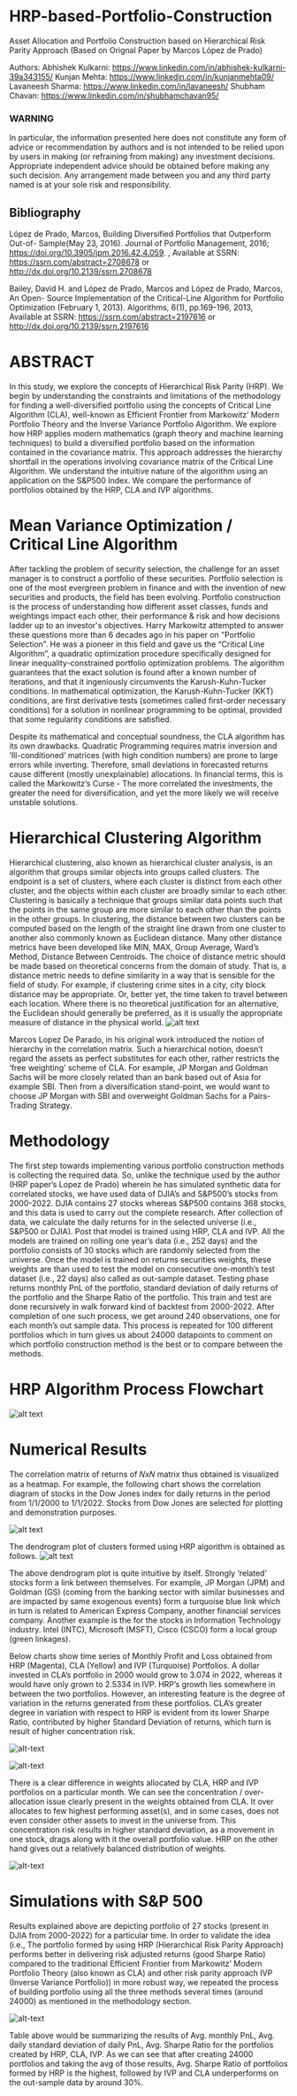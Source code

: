 # HRP-based-Portfolio-Construction
Asset Allocation and Portfolio Construction based on Hierarchical Risk Parity Approach (Based on Orignal Paper by Marcos López de Prado)

Authors: 
Abhishek Kulkarni: https://www.linkedin.com/in/abhishek-kulkarni-39a343155/
Kunjan Mehta: https://www.linkedin.com/in/kunjanmehta09/
Lavaneesh Sharma: https://www.linkedin.com/in/lavaneesh/
Shubham Chavan: https://www.linkedin.com/in/shubhamchavan95/

### WARNING 
In particular, the information presented here does not constitute any form of advice or recommendation by authors and is not intended to be relied upon by users in making (or refraining from making) any investment decisions. Appropriate independent advice should be obtained before making any such decision. Any arrangement made between you and any third party named is at your sole risk and responsibility. 


## Bibliography
López de Prado, Marcos, Building Diversified Portfolios that Outperform Out-of- Sample(May 23, 2016). Journal of Portfolio Management, 2016; https://doi.org/10.3905/jpm.2016.42.4.059. , Available at SSRN: https://ssrn.com/abstract=2708678 or http://dx.doi.org/10.2139/ssrn.2708678

Bailey, David H. and López de Prado, Marcos and López de Prado, Marcos, An Open- Source Implementation of the Critical-Line Algorithm for Portfolio Optimization (February 1, 2013). Algorithms, 6(1), pp.169-196, 2013, Available at SSRN: https://ssrn.com/abstract=2197616 or http://dx.doi.org/10.2139/ssrn.2197616

# ABSTRACT
In this study, we explore the concepts of Hierarchical Risk Parity (HRP). We begin by understanding the constraints and limitations of the methodology for finding a well-diversified portfolio using the concepts of Critical Line Algorithm (CLA), well-known as Efficient Frontier from Markowitz’ Modern Portfolio Theory and the Inverse Variance Portfolio Algorithm. We explore how HRP applies modern mathematics (graph theory and machine learning techniques) to build a diversified portfolio based on the information contained in the covariance matrix. This approach addresses the hierarchy shortfall in the operations involving covariance matrix of the Critical Line Algorithm. We understand the intuitive nature of the algorithm using an application on the S&P500 Index. We compare the performance of portfolios obtained by the HRP, CLA and IVP algorithms.


# Mean Variance Optimization / Critical Line Algorithm
After tackling the problem of security selection, the challenge for an asset manager is to construct a portfolio of these securities. Portfolio selection is one of the most evergreen problem in finance and with the invention of new securities and products, the field has been evolving. Portfolio construction is the process of understanding how different asset classes, funds and weightings impact each other, their performance & risk and how decisions ladder up to an investor's objectives. Harry Markowitz attempted to answer these questions more than 6 decades ago in his paper on “Portfolio Selection”. He was a pioneer in this field and gave us the “Critical Line Algorithm”, a quadratic optimization procedure specifically designed for linear inequality-constrained portfolio optimization problems. The algorithm guarantees that the exact solution is found after a known number of iterations, and that it ingeniously circumvents the Karush-Kuhn-Tucker conditions. In mathematical optimization, the Karush-Kuhn-Tucker (KKT) conditions, are first derivative tests (sometimes called first-order necessary conditions) for a solution in nonlinear programming to be optimal, provided that some regularity conditions are satisfied.

Despite its mathematical and conceptual soundness, the CLA algorithm has its own drawbacks. Quadratic Programming requires matrix inversion and ‘Ill-conditioned’ matrices (with high condition numbers) are prone to large errors while inverting. Therefore, small deviations in forecasted returns cause different (mostly unexplainable) allocations. In financial terms, this is called the Markowitz’s Curse - The more correlated the investments, the greater the need for diversification, and yet the more likely we will receive unstable solutions.


# Hierarchical Clustering Algorithm

Hierarchical clustering, also known as hierarchical cluster analysis, is an algorithm that groups similar objects into groups called clusters. The endpoint is a set of clusters, where each cluster is distinct from each other cluster, and the objects within each cluster are broadly similar to each other. Clustering is basically a technique that groups similar data points such that the points in the same group are more similar to each other than the points in the other groups. In clustering, the distance between two clusters can be computed based on the length of the straight line drawn from one cluster to another also commonly known as Euclidean distance. Many other distance metrics have been developed like MIN, MAX, Group Average, Ward’s Method, Distance Between Centroids. The choice of distance metric should be made based on theoretical concerns from the domain of study. That is, a distance metric needs to define similarity in a way that is sensible for the field of study. For example, if clustering crime sites in a city, city block distance may be appropriate. Or, better yet, the time taken to travel between each location. Where there is no theoretical justification for an alternative, the Euclidean should generally be preferred, as it is usually the appropriate measure of distance in the physical world. 
![alt text](https://github.com/lavasharma/HRP-based-Portfolio-Construction/blob/main/Clustering.png)

Marcos Lopez De Parado, in his original work introduced the notion of hierarchy in the correlation matrix. Such a hierarchical notion, doesn’t regard the assets as perfect substitutes for each other, rather restricts the ‘free weighting’ scheme of CLA. For example, JP Morgan and Goldman Sachs will be more closely related than an bank based out of Asia for example SBI. Then from a diversification stand-point, we would want to choose JP Morgan with SBI and overweight Goldman Sachs for a Pairs-Trading Strategy. 


# Methodology
The first step towards implementing various portfolio construction methods is collecting the required data. So, unlike the technique used by the author (HRP paper’s Lopez de Prado) wherein he has simulated synthetic data for correlated stocks, we have used data of DJIA’s and S&P500’s stocks from 2000-2022. DJIA contains 27 stocks whereas S&P500 contains 368 stocks, and this data is used to carry out the complete research.
After collection of data, we calculate the daily returns for in the selected universe (i.e., S&P500 or DJIA). Post that model is trained using HRP, CLA and IVP. All the models are trained on rolling one year’s data (i.e., 252 days) and the portfolio consists of 30 stocks which are randomly selected from the universe. Once the model is trained on returns securities weights, these weights are than used to test the model on consecutive one-month’s test dataset (i.e., 22 days) also called as out-sample dataset. Testing phase returns monthly PnL of the portfolio, standard deviation of daily returns of the portfolio and the Sharpe Ratio of the portfolio. This train and test are done recursively in walk forward kind of backtest from 2000-2022. After completion of one such process, we get around 240 observations, one for each month’s out sample data. This process is repeated for 100 different portfolios which in turn gives us about 24000 datapoints to comment on which portfolio construction method is the best or to compare between the methods.

# HRP Algorithm Process Flowchart

![alt text](https://github.com/lavasharma/HRP-based-Portfolio-Construction/blob/main/HRP%20flowchart.png)

# Numerical Results

The correlation matrix of returns of 𝑁𝑥𝑁 matrix thus obtained is visualized as a heatmap. For example, the following chart shows the correlation diagram of stocks in the Dow Jones index for daily returns in the period from 1/1/2000 to 1/1/2022. Stocks from Dow Jones are selected
for plotting and demonstration purposes. 

![alt text](https://github.com/lavasharma/HRP-based-Portfolio-Construction/blob/main/QuasiDiagonlaization.png)

The dendrogram plot of clusters formed using HRP algorithm is obtained as follows.
![alt text](https://github.com/lavasharma/HRP-based-Portfolio-Construction/blob/main/Dendograms.png)

The above dendrogram plot is quite intuitive by itself. Strongly ‘related’ stocks form a link between themselves. For example, JP Morgan (JPM) and Goldman (GS) (coming from the banking sector with similar businesses and are impacted by same exogenous events) form a turquoise blue link which in turn is related to American Express Company, another financial services company. Another example is the for the stocks in Information Technology industry. Intel (INTC), Microsoft (MSFT), Cisco (CSCO) form a local group (green linkages).

Below charts show time series of Monthly Profit and Loss obtained from HRP (Magenta), CLA (Yellow) and IVP (Turquoise) Portfolios. A dollar invested in CLA’s portfolio in 2000 would grow to 3.074 in 2022, whereas it would have only grown to 2.5334 in IVP. HRP’s growth lies somewhere in between the two portfolios. However, an interesting feature is the degree of variation in the returns generated from these portfolios. CLA’s greater degree in variation with respect to HRP is evident from its lower Sharpe Ratio, contributed by higher Standard Deviation of returns, which turn is result of higher concentration risk.

![alt-text](https://github.com/lavasharma/HRP-based-Portfolio-Construction/blob/main/Over%20Time%20PnL.png)

![alt-text](https://github.com/lavasharma/HRP-based-Portfolio-Construction/blob/main/%241%20Invested.png)

There is a clear difference in weights allocated by CLA, HRP and IVP portfolios on a particular month. We can see the concentration / over-allocation issue clearly present in the weights obtained from CLA. It over allocates to few highest performing asset(s), and in some cases, does not even consider other assets to invest in the universe from. This concentration risk results in higher standard deviation, as a movement in one stock, drags along with it the overall portfolio value. HRP on the other hand gives out a relatively balanced distribution of weights.

![alt-text](https://github.com/lavasharma/HRP-based-Portfolio-Construction/blob/main/Weights%20Allocations.png)

# Simulations with S&P 500

Results explained above are depicting portfolio of 27 stocks (present in DJIA from 2000-2022) for a particular time. In order to validate the idea (i.e., The portfolio formed by using HRP (Hierarchical Risk Parity Approach) performs better in delivering risk adjusted returns (good Sharpe Ratio) compared to the traditional Efficient Frontier from Markowitz’ Modern Portfolio Theory (also known as CLA) and other risk parity approach IVP (Inverse Variance Portfolio)) in more robust way, we repeated the process of building portfolio using all the three methods several times (around 24000) as mentioned in the methodology section.

![alt-text](https://github.com/lavasharma/HRP-based-Portfolio-Construction/blob/main/S%26P500%20Sims.png)

Table above would be summarizing the results of Avg. monthly PnL, Avg. daily standard deviation of daily PnL, Avg. Sharpe Ratio for the portfolios created by HRP, CLA, IVP.
As we can see that after creating 24000 portfolios and taking the avg of those results, Avg. Sharpe Ratio of portfolios formed by HRP is the highest, followed by IVP and CLA underperforms on the out-sample data by around 30%.


